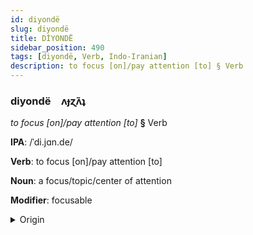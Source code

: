 ```yaml
---
id: diyondë
slug: diyondë
title: DİYONDË
sidebar_position: 490
tags: [diyondë, Verb, Indo-Iranian]
description: to focus [on]/pay attention [to] § Verb
---
```


### diyondë&emsp;<span kind="abugida">ʌɟɀ̃ʌʇ</span>

*to focus [on]/pay attention [to]* **§** Verb

**IPA**: /ˈdi.jɑn.de/

**Verb**: to focus [on]/pay attention [to]

**Noun**: a focus/topic/center of attention

**Modifier**: focusable

<details>
    <summary>Origin</summary>
    Hindi ध्यान दे dhyān de /d̪ʱjɑːn/+/d̪eː/<br/>
    <em>Indo-Iranian Language Family</em>
</details>